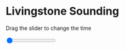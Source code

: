 <h1>Livingstone Sounding</h1>
<p>Drag the slider to change the time</p>

<div class="slidecontainer">
<input oninput='setImage(this)' class="slider" type="range" min="0" max="2" value="0" step="1" />
<img id='img'/>
</div>

<script>
var img = document.getElementById('img');
var img_array = ['/assets/images/skwt/skd_livingstone_wrfout_d01_2020-07-27_12:00:00.png',
'/assets/images/skwt/skd_livingstone_wrfout_d01_2020-07-27_18:00:00.png',];
function setImage(obj)
{
        var value = obj.value;
        img.src = img_array[value];

}
</script>
